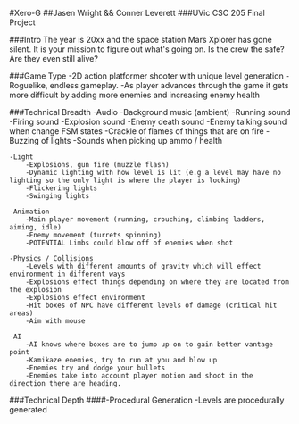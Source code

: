 #Xero-G 
##Jasen Wright && Conner Leverett
###UVic CSC 205 Final Project

###Intro
	The year is 20xx and the space station Mars Xplorer has gone silent. It is your 
	mission to figure out what's going on. Is the crew the safe? Are they even still alive?
	
###Game Type
	-2D action platformer shooter with unique level generation
	-Roguelike, endless gameplay.
	-As player advances through the game it gets more difficult by adding more enemies and increasing enemy health

###Technical Breadth
	-Audio
		-Background music (ambient)
		-Running sound
		-Firing sound
		-Explosion sound
		-Enemy death sound
		-Enemy talking sound when change FSM states
		-Crackle of flames of things that are on fire
		-Buzzing of lights
		-Sounds when picking up ammo / health
		
	-Light
		-Explosions, gun fire (muzzle flash)
		-Dynamic lighting with how level is lit (e.g a level may have no lighting so the only light is where the player is looking)
		-Flickering lights
		-Swinging lights
		
	-Animation
		-Main player movement (running, crouching, climbing ladders, aiming, idle)
		-Enemy movement (turrets spinning)
		-POTENTIAL Limbs could blow off of enemies when shot
		
	-Physics / Collisions
		-Levels with different amounts of gravity which will effect environment in different ways
		-Explosions effect things depending on where they are located from the explosion
		-Explosions effect environment
		-Hit boxes of NPC have different levels of damage (critical hit areas)
		-Aim with mouse
	
	-AI
		-AI knows where boxes are to jump up on to gain better vantage point
		-Kamikaze enemies, try to run at you and blow up
		-Enemies try and dodge your bullets
		-Enemies take into account player motion and shoot in the direction there are heading.
		
	
###Technical Depth
	####-Procedural Generation
		-Levels are procedurally generated
